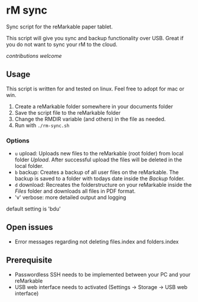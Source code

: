 # rM sync

Sync script for the reMarkable paper tablet.

This script will give you sync and backup functionality over USB. Great if you do not want to sync your rM to the cloud.

_contributions welcome_

## Usage

This script is written for and tested on linux. Feel free to adopt for mac or win.

 1. Create a reMarkable folder somewhere in your documents folder
 2. Save the script file to the reMarkable folder
 3. Change the RMDIR variable (and others) in the file as needed.
 4. Run with `./rm-sync.sh`
 
### Options

 * `u` upload: Uploads new files to the reMarkable (root folder) from local folder _Upload_. After successful upload the files will be deleted in the local folder.
 * `b` backup: Creates a backup of all user files on the reMarkable. The backup is saved to a folder with todays date inside the _Backup_ folder.
 * `d` download: Recreates the folderstructure on your reMarkable inside the _Files_ folder and downloads all files in PDF format.
 * 'v' verbose: more detailed output and logging
 
 default setting is 'bdu'

## Open issues

 * Error messages regarding not deleting files.index and folders.index

## Prerequisite

 * Passwordless SSH needs to be implemented between your PC and your reMarkable
 * USB web interface needs to activated (Settings -> Storage -> USB web interface)
